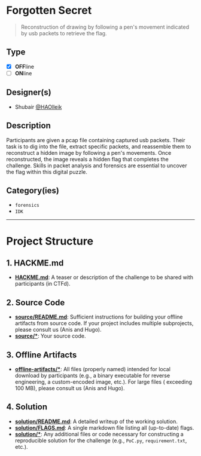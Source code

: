 # Forgotten Secret

> Reconstruction of drawing by following a pen's movement indicated by usb packets to retrieve the flag.

## Type

- [X] **OFF**line
- [ ] **ON**line

## Designer(s)

- Shubair [@HAOlleik](https://github.com/HAOlleik)

## Description

Participants are given a pcap file containing captured usb packets. Their task is to dig into the file, extract specific packets, and reassemble them to reconstruct a hidden image by following a pen's movements. Once reconstructed, the image reveals a hidden flag that completes the challenge. Skills in packet analysis and forensics are essential to uncover the flag within this digital puzzle.

## Category(ies)

- `forensics`
- `IDK`

---

# Project Structure

## 1. HACKME.md

- **[HACKME.md](HACKME.md)**: A teaser or description of the challenge to be shared with participants (in CTFd).

## 2. Source Code

- **[source/README.md](source/README.md)**: Sufficient instructions for building your offline artifacts from source
  code. If your project includes multiple subprojects, please consult us (Anis and Hugo).
- **[source/*](source/)**: Your source code.

## 3. Offline Artifacts

- **[offline-artifacts/*](offline-artifacts/)**: All files (properly named) intended for local download by
  participants (e.g., a binary executable for reverse engineering, a custom-encoded image, etc.). For large files (
  exceeding 100 MB), please consult us (Anis and Hugo).

## 4. Solution

- **[solution/README.md](solution/README.md)**: A detailed writeup of the working solution.
- **[solution/FLAGS.md](solution/FLAGS.md)**: A single markdown file listing all (up-to-date) flags.
- **[solution/*](solution/)**: Any additional files or code necessary for constructing a reproducible solution for the
  challenge (e.g., `PoC.py`, `requirement.txt`, etc.). 
